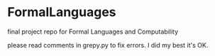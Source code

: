 # FormalLanguages
final project repo for Formal Languages and Computability 


please read comments in grepy.py to fix errors. I did my best it's OK.
